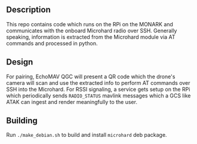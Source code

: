 ## Description
This repo contains code which runs on the RPi on the MONARK and communicates with the onboard Microhard radio over SSH. Generally speaking, information is extracted from the Microhard module via AT commands and processed in python.

## Design
For pairing, EchoMAV QGC will present a QR code which the drone's camera will scan and use the extracted info to perform AT commands over SSH into the Microhard.
For RSSI signaling, a service gets setup on the RPi which periodically sends `RADIO_STATUS` mavlink messages which a GCS like ATAK can ingest and render meaningfully to the user.


## Building
Run `./make_debian.sh` to build and install `microhard` deb package.
